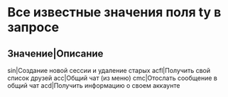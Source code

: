# Все известные значения поля ty в запросе

Значение|Описание
-----------------
sin|Создание новой сессии и удаление старых
acfl|Получить свой список друзей
acc|Общий чат (из меню)
cmc|Отослать сообщение в общий чат
acd|Получить информацию о своем аккаунте
